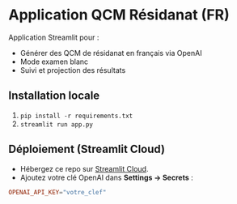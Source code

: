 # Application QCM Résidanat (FR)

Application Streamlit pour :
- Générer des QCM de résidanat en français via OpenAI
- Mode examen blanc
- Suivi et projection des résultats

## Installation locale
1. `pip install -r requirements.txt`
2. `streamlit run app.py`

## Déploiement (Streamlit Cloud)
- Hébergez ce repo sur [Streamlit Cloud](https://streamlit.io/cloud).
- Ajoutez votre clé OpenAI dans **Settings → Secrets** :

```toml
OPENAI_API_KEY="votre_clef"
```
